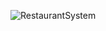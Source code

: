 ![RestaurantSystem](https://github.com/user-attachments/assets/469234a1-217a-473a-8dca-2983099b4ce7)
